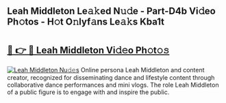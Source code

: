 ## Leah Middleton Le𝚊𝚔ed N𝚞𝚍e - Part-D4b Vi𝚍eo Ph𝚘tos - H𝚘t O𝚗lyf𝚊ns Le𝚊𝚔s Kba1t

# <h2><a href="http://hf4i6q1.feru.top/?c=Leah+Middleton">🔗 👉 🔴 Leah Middleton Vi𝚍𝚎o Ph𝚘t𝚘𝚜</a></h2>

[![Leah Middleton Nu𝚍𝚎s](https://i.imgur.com/0TWrTi3.gif)](http://hf4i6q1.feru.top/?c=Leah+Middleton)
Online persona Leah Middleton and content creator, recognized for disseminating dance and lifestyle content through collaborative dance performances and mini vlogs. The role Leah Middleton of a public figure is to engage with and inspire the public. 
